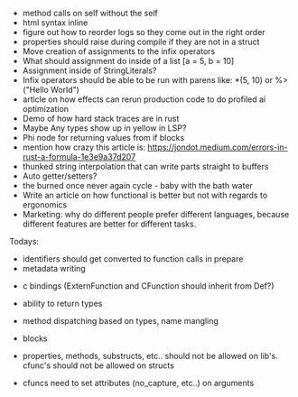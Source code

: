 
- method calls on self without the self
- html syntax inline
- figure out how to reorder logs so they come out in the right order
- properties should raise during compile if they are not in a struct
- Move creation of assignments to the infix operators
- What should assignment do inside of a list  [a = 5, b = 10]
- Assignment inside of StringLiterals?
- Infix operators should be able to be run with parens like: *(5, 10) or %>("Hello World")
- article on how effects can rerun production code to do profiled ai optimization
- Demo of how hard stack traces are in rust
- Maybe Any types show up in yellow in LSP?
- Phi node for returning values from if blocks
- mention how crazy this article is: https://jondot.medium.com/errors-in-rust-a-formula-1e3e9a37d207
- thunked string interpolation that can write parts straight to buffers
- Auto getter/setters?
- the burned once never again cycle  - baby with the bath water
- Write an article on how functional is better but not with regards to ergonomics
- Marketing: why do different people prefer different languages, because different features are better for different tasks.


Todays:
+ identifiers should get converted to function calls in prepare
+ metadata writing
- c bindings (ExternFunction and CFunction should inherit from Def?)
- ability to return types
- method dispatching based on types, name mangling
- blocks

- properties, methods, substructs, etc.. should not be allowed on lib's. cfunc's should not be allowed on structs
- cfuncs need to set attributes (no_capture, etc..) on arguments